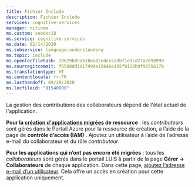 ```yaml
---
title: Fichier Include
description: Fichier Include
services: cognitive-services
manager: nitinme
ms.custom: seodec18
ms.service: cognitive-services
ms.date: 02/14/2020
ms.subservice: language-understanding
ms.topic: include
ms.openlocfilehash: 28629b05ab18ea02edce2a9bf1e9cd27a7090999
ms.sourcegitcommit: f5580dd1d1799de15646e195f0120b9f9255617b
ms.translationtype: HT
ms.contentlocale: fr-FR
ms.lasthandoff: 09/29/2020
ms.locfileid: "91540900"
---
```

La gestion des contributions des collaborateurs dépend de l'état actuel de l'application.

**Pour la [création d'applications migrées](../luis-migration-authoring.md) de ressource** : les _contributeurs_ sont gérés dans le Portail Azure pour la ressource de création, à l’aide de la page de **contrôle d’accès (IAM)** . Ajoutez un utilisateur à l’aide de l’adresse e-mail du collaborateur et du rôle _contributeur_.

**Pour les applications qui n’ont pas encore été migrées** : tous les _collaborateurs_ sont gérés dans le portail LUIS à partir de la page **Gérer -> Collaborateurs** de chaque application. Dans cette page, [ajoutez l’adresse e-mail d’un utilisateur](../luis-how-to-collaborate.md). Cela offre un accès en création pour cette application uniquement.


